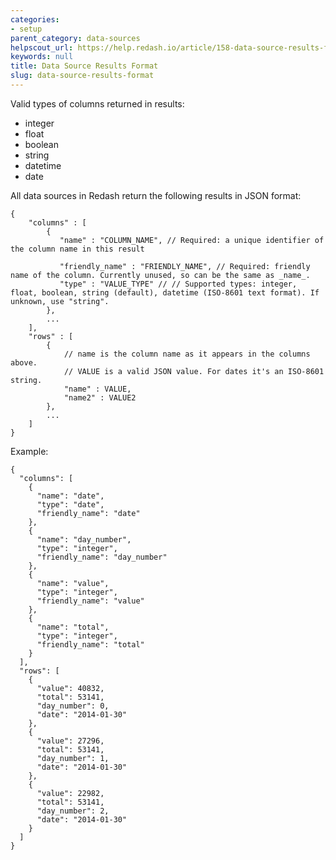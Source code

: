 ```yaml
---
categories:
- setup
parent_category: data-sources
helpscout_url: https://help.redash.io/article/158-data-source-results-format
keywords: null
title: Data Source Results Format
slug: data-source-results-format
---
```

Valid types of columns returned in results:

  * integer
  * float
  * boolean
  * string
  * datetime
  * date

All data sources in Redash return the following results in JSON format:

    
    
    {
        "columns" : [
            {
               "name" : "COLUMN_NAME", // Required: a unique identifier of the column name in this result
    
               "friendly_name" : "FRIENDLY_NAME", // Required: friendly name of the column. Currently unused, so can be the same as _name_.
               "type" : "VALUE_TYPE" // // Supported types: integer, float, boolean, string (default), datetime (ISO-8601 text format). If unknown, use "string".
            },
            ...
        ],
        "rows" : [
            {
                // name is the column name as it appears in the columns above.
                // VALUE is a valid JSON value. For dates it's an ISO-8601 string.
                "name" : VALUE,
                "name2" : VALUE2
            },
            ...
        ]
    }  
    

Example:

    
    
    {
      "columns": [
        {
          "name": "date",
          "type": "date",
          "friendly_name": "date"
        },
        {
          "name": "day_number",
          "type": "integer",
          "friendly_name": "day_number"
        },
        {
          "name": "value",
          "type": "integer",
          "friendly_name": "value"
        },
        {
          "name": "total",
          "type": "integer",
          "friendly_name": "total"
        }
      ],
      "rows": [
        {
          "value": 40832,
          "total": 53141,
          "day_number": 0,
          "date": "2014-01-30"
        },
        {
          "value": 27296,
          "total": 53141,
          "day_number": 1,
          "date": "2014-01-30"
        },
        {
          "value": 22982,
          "total": 53141,
          "day_number": 2,
          "date": "2014-01-30"
        }
      ]
    }  
    

